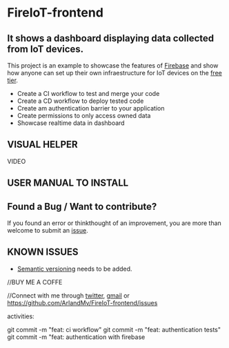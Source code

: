 # FireIoT-frontend

## It shows a dashboard displaying data collected from IoT devices.

This project is an example to showcase the features of [Firebase](https://youtu.be/XHvWx1F3S4A) and show how anyone can set up their own infraestructure for IoT devices on the [free tier](https://firebase.google.com/pricing).

- Create a CI workflow to test and merge your code
- Create a CD workflow to deploy tested code
- Create am authentication barrier to your application
- Create permissions to only access owned data
- Showcase realtime data in dashboard

## VISUAL HELPER

VIDEO

## USER MANUAL TO INSTALL

## Found a Bug / Want to contribute?

If you found an error or thinkthought of an improvement, you are more than welcome to submit an [issue](https://github.com/ArlandMv/FireIoT-frontend/issues).

## KNOWN ISSUES

- [Semantic versioning](https://github.com/google-github-actions/release-please-action) needs to be added.

//BUY ME A COFFE

//Connect with me through [twitter](), [gmail]() or https://github.com/ArlandMv/FireIoT-frontend/issues

activities:

git commit -m "feat: ci workflow"
git commit -m "feat: authentication tests"
git commit -m "feat: authentication with firebase
